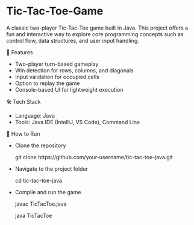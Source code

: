# Tic-Tac-Toe-Game
A classic two-player Tic-Tac-Toe game built in Java. This project offers a fun and interactive way to explore core programming concepts such as control flow, data structures, and user input handling.

📌 Features
- Two-player turn-based gameplay
- Win detection for rows, columns, and diagonals
- Input validation for occupied cells
- Option to replay the game
- Console-based UI for lightweight execution

🛠️ Tech Stack
- Language: Java
- Tools: Java IDE (IntelliJ, VS Code), Command Line

🚀 How to Run
- Clone the repository
  <p>git clone https://github.com/your-username/tic-tac-toe-java.git</p>
- Navigate to the project folder
  <p>cd tic-tac-toe-java</p>
- Compile and run the game
  <p>javac TicTacToe.java</p>
  <p>java TicTacToe</p>
